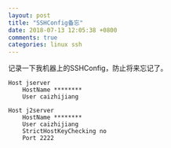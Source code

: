 ```yaml
---
layout: post
title: "SSHConfig备忘"
date: 2018-07-13 12:05:38 +0800
comments: true
categories: linux ssh
---
```

记录一下我机器上的SSHConfig，防止将来忘记了。

<!-- more -->

```
Host jserver
    HostName ********
    User caizhijiang

Host j2server
    HostName ********
    User caizhijiang
    StrictHostKeyChecking no
    Port 2222
```
